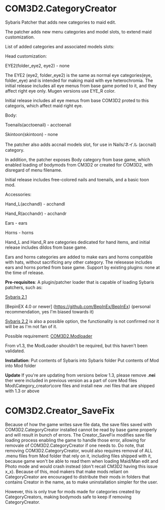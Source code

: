 # COM3D2.CategoryCreator
Sybaris Patcher that adds new categories to maid edit.

The patcher adds new menu categories and model slots, to extend maid customization.

List of added categories and associated models slots:

Head customization:

EYE2(folder_eye2, eye2) - none

The EYE2 (eye2, folder_eye2) is the same as normal eye categories(eye, folder_eye) and is intended for making maid with eye heterochromia. The initial release includes all eye menus from base game ported to it, and they affect right eye only. Mugen versions use EYE_R color.

Initial release includes all eye menus from base COM3D2 proted to this categoris, which affect maid right eye.

Body: 

Toenails(acctoenail) - acctoenail

Skintoon(skintoon) - none

The patcher also adds accnail models slot, for use in Nails/ネイル (accnail) category.

In addition, the patcher exposes Body category from base game, which enabled loading of bodymods from CM3D2 or created for COM3D2, with disregard of menu filename.

Initial release includes free-colored nails and toenails, and a basic toon mod.

Accessories:

Hand_L(acchandl) - acchandl

Hand_R(acchandr) - acchandr

Ears - ears

Horns - horns

Hand_L and Hand_R are categories dedicated for hand items, and initial release includes dildos from base game.

Ears and horns categories are added to make ears and horns compatible with hats, without sacrificing any other category.
The relesease includes ears and horns ported from base game.
Support by existing plugins: none at the time of release.

**Pre-requisites**:
A plugin/patcher loader that is capable of loading Sybaris patchers, such as:

[Sybaris 2.1](https://ux.getuploader.com/cm3d2_j/download/68)

[BepinEX 4.0 or newer] (https://github.com/BepInEx/BepInEx) (personal recommendation, yes I'm biased towards it)

[Sybaris 2.2](https://ux.getuploader.com/cm3d2_j/download/154) is also a possible option, the functionality is not confirmed nor it will be as I'm not fan of it.

Possible requirement:
[COM3D2.Modloader](https://github.com/Neerhom/COM3D2.ModLoader/releases)

From v1.3, the ModLoader shouldn't be required, but this haven't been validated.

**Installation**:
Put contents of Sybaris into Sybaris folder
Put contents of Mod into Mod folder


**Update**
If you're are updating from versions below 1.3, please remove **.nei** ther were included in previous version as a part of core Mod files Mod\Category_creator\core files and install new .nei files that are shipped with 1.3 or above

# COM3D2.Creator_SaveFix
Because of how the game writes save file data, the save files saved with COM3D2.CategoryCreator installed cannot be read by base game properly and will result in bunch of errors. The Creator_SaveFix modifies save file loading process enabling the game to handle those error, allowing for removale of COM3D2.CategoryCreator if one needs to. Do note, that removing COM3D2.CategoryCreator, would also requires removal of ALL .menu files from Mod folder that rely on it, including files shipped with it, because game won't be able to read them when loading Maid/Man edit and Photo mode and would crash instead (don't recall CM3D2 having this issue x_x).
Because of this, mod makers that make mods reliant on CategoryCreator are encouraged to distribute their mods in folders that contains Creator in the name, as to make uninstallation simpler for the user.

However, this is only true for mods made for categories created by CategoryCreators, making bodymods safe to keep if removing CategoryCreator.
